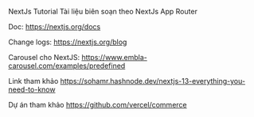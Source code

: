 NextJs Tutorial
Tài liệu biên soạn theo NextJs App Router

Doc: https://nextjs.org/docs

Change logs: https://nextjs.org/blog

Carousel cho NextJS: https://www.embla-carousel.com/examples/predefined

Link tham khảo
https://sohamr.hashnode.dev/nextjs-13-everything-you-need-to-know

Dự án tham khảo
https://github.com/vercel/commerce